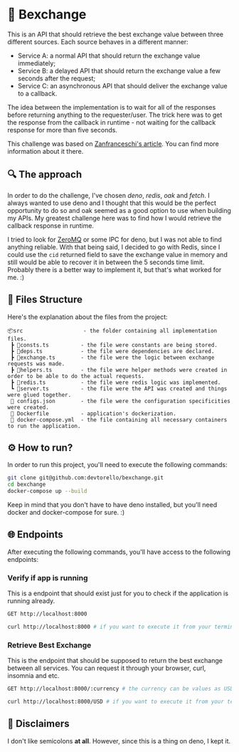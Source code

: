 # 💸 Bexchange

This is an API that should retrieve the best exchange value between three different sources. Each source behaves in a different manner:

* Service A: a normal API that should return the exchange value immediately;
* Service B: a delayed API that should return the exchange value a few seconds after the request;
* Service C: an asynchronous API that should deliver the exchange value to a callback.

The idea between the implementation is to wait for all of the responses before returning anything to the requester/user. The trick here was to get the response from the callback in runtime - not waiting for the callback response for more than five seconds.

This challenge was based on [Zanfranceschi's article](https://dev.to/zanfranceschi/desafio-integracao-com-apis-4jco). You can find more information about it there.

## 🔍 The approach

In order to do the challenge, I've chosen *deno*, *redis*, *oak* and *fetch*. I always wanted to use deno and I thought that this would be the perfect opportunity to do so and oak seemed as a good option to use when building my APIs. My greatest challenge here was to find how I would retrieve the callback response in runtime. 

I tried to look for [ZeroMQ](https://zeromq.org/) or some IPC for deno, but I was not able to find anything reliable. With that being said, I decided to go with Redis, since I could use the `cid` returned field to save the exchange value in memory and still would be able to recover it in between the 5 seconds time limit. Probably there is a better way to implement it, but that's what worked for me. :)

## 📝 Files Structure
Here's the explanation about the files from the project:

```
📦src                   - the folder containing all implementation files.
 ┣ 📜consts.ts          - the file were constants are being stored.
 ┣ 📜deps.ts            - the file were dependencies are declared.
 ┣ 📜exchange.ts        - the file were the logic between exchange requests was made.
 ┣ 📜helpers.ts         - the file were helper methods were created in order to be able to do the actual requests.
 ┣ 📜redis.ts           - the file were redis logic was implemented.
 ┗ 📜server.ts          - the file were the API was created and things were glued together.
 🧰 configs.json        - the file were the configuration specificities were created.
 🐋 Dockerfile          - application's dockerization.
 🐋 docker-compose.yml  - the file containing all necessary containers to run the application.
```

## ⚙️ How to run?
In order to run this project, you'll need to execute the following commands:

```bash
git clone git@github.com:devtorello/bexchange.git
cd bexchange
docker-compose up --build
```

Keep in mind that you don't have to have deno installed, but you'll need docker and docker-compose for sure. :)

## 🌐 Endpoints
After executing the following commands, you'll have access to the following endpoints:

### Verify if app is running
This is a endpoint that should exist just for you to check if the application is running already.

```bash
GET http://localhost:8000

curl http://localhost:8000 # if you want to execute it from your terminal
```

### Retrieve Best Exchange
This is the endpoint that should be supposed to return the best exchange between all services. You can request it through your browser, curl, insomnia and etc.

```bash
GET http://localhost:8000/:currency # the currency can be values as USD, EUR, BRL and so on

curl http://localhost:8000/USD # if you want to execute it from your terminal
```

## 🤪 Disclaimers
I don't like semicolons **at all**. However, since this is a thing on deno, I kept it.